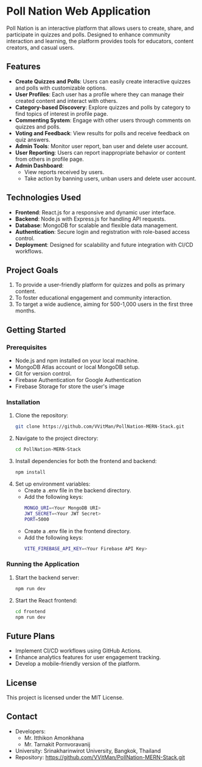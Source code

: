 # Poll Nation Web Application

Poll Nation is an interactive platform that allows users to create, share, and participate in quizzes and polls. Designed to enhance community interaction and learning, the platform provides tools for educators, content creators, and casual users.

## Features

- **Create Quizzes and Polls**: Users can easily create interactive quizzes and polls with customizable options.
- **User Profiles**: Each user has a profile where they can manage their created content and interact with others.
- **Category-based Discovery**: Explore quizzes and polls by category to find topics of interest in profile page.
- **Commenting System**: Engage with other users through comments on quizzes and polls.
- **Voting and Feedback**: View results for polls and receive feedback on quiz answers.
- **Admin Tools**: Monitor user report, ban user and delete user account.
- **User Reporting**: Users can report inappropriate behavior or content from others in profile page.
- **Admin Dashboard**:
   - View reports received by users.
   - Take action by banning users, unban users and delete user account.

## Technologies Used

- **Frontend**: React.js for a responsive and dynamic user interface.
- **Backend**: Node.js with Express.js for handling API requests.
- **Database**: MongoDB for scalable and flexible data management.
- **Authentication**: Secure login and registration with role-based access control.
- **Deployment**: Designed for scalability and future integration with CI/CD workflows.

## Project Goals

1. To provide a user-friendly platform for quizzes and polls as primary content.
2. To foster educational engagement and community interaction.
3. To target a wide audience, aiming for 500-1,000 users in the first three months.

## Getting Started

### Prerequisites

- Node.js and npm installed on your local machine.
- MongoDB Atlas account or local MongoDB setup.
- Git for version control.
- Firebase Authentication for Google Authentication
- Firebase Storage for store the user's image

### Installation

1. Clone the repository:
   ```bash
   git clone https://github.com/VVitMan/PollNation-MERN-Stack.git
2. Navigate to the project directory:
   ```bash
   cd PollNation-MERN-Stack
3. Install dependencies for both the frontend and backend:
   ```bash
   npm install
4. Set up environment variables:
   - Create a .env file in the backend directory.
   - Add the following keys:
     ```bash
     MONGO_URI=<Your MongoDB URI>
     JWT_SECRET=<Your JWT Secret>
     PORT=5000
   - Create a .env file in the frontend directory.
   - Add the following keys:
     ```bash
     VITE_FIREBASE_API_KEY=<Your Firebase API Key>

### Running the Application
1. Start the backend server:
   ```bash
   npm run dev
2. Start the React frontend:
   ```bash
   cd frontend
   npm run dev

## Future Plans
- Implement CI/CD workflows using GitHub Actions.
- Enhance analytics features for user engagement tracking.
- Develop a mobile-friendly version of the platform.

## License
This project is licensed under the MIT License.

## Contact
- Developers:
   - Mr. Itthikon Amonkhana
   - Mr. Tarnakit Pornvoravanij
- University: Srinakharinwirot University, Bangkok, Thailand
- Repository: https://github.com/VVitMan/PollNation-MERN-Stack.git
